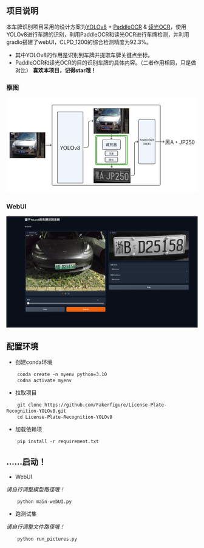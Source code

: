 ## 项目说明
本车牌识别项目采用的设计方案为[YOLOv8](https://github.com/ultralytics/ultralytics) + [PaddleOCR](https://github.com/PaddlePaddle/PaddleOCR) & [读光OCR](https://www.modelscope.cn/models/iic/cv_convnextTiny_ocr-recognition-licenseplate_damo/summary)，使用YOLOv8进行车牌的识别，利用PaddleOCR和读光OCR进行车牌检测，并利用gradio搭建了webUI，CLPD_1200的综合检测精度为92.3%。
- 其中YOLOv8的作用是识别到车牌并提取车牌关键点坐标。
- PaddleOCR和读光OCR的目的识别车牌的具体内容。（二者作用相同，只是做对比）
**喜欢本项目，记得star哦！**

### 框图
![图片丢失](框图.jpg)

### WebUI
![图片丢失](webUI.png)

## 配置环境

- 创建conda环境
```
    conda create -n myenv python=3.10
    codna activate myenv
```

- 拉取项目
```
    git clone https://github.com/Fakerfigure/License-Plate-Recognition-YOLOv8.git
    cd License-Plate-Recognition-YOLOv8
```

- 加载依赖项
```
    pip install -r requirement.txt
```

## ……启动！

- WebUI

*请自行调整模型路径哦！*  
```
    python main-webUI.py
```
- 跑测试集

*请自行调整文件路径哦！*
```
    python run_pictures.py
```
